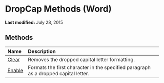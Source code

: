 
# DropCap Methods (Word)

 **Last modified:** July 28, 2015


## Methods



|**Name**|**Description**|
|:-----|:-----|
| [Clear](8d5148ff-04ad-bb4b-7d7e-76cbc01246a9.md)|Removes the dropped capital letter formatting.|
| [Enable](7e4bdd80-696c-c225-8f7e-0debdf071f27.md)|Formats the first character in the specified paragraph as a dropped capital letter.|
